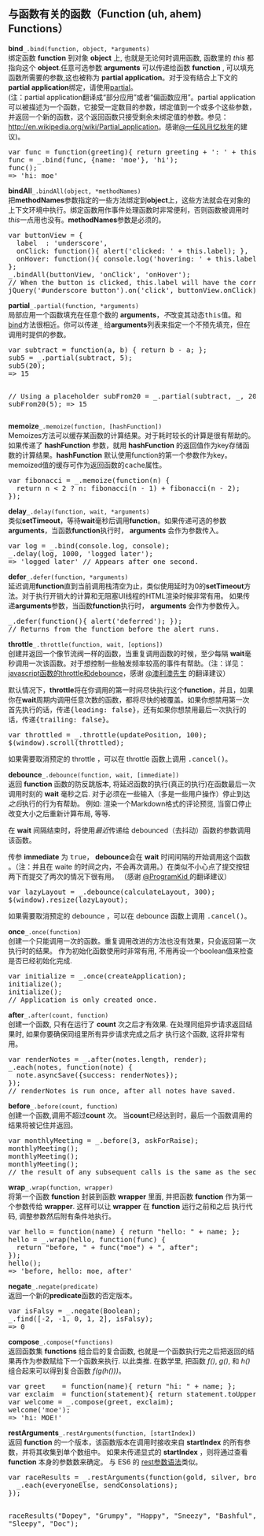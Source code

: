 <h2 id="functions">与函数有关的函数（Function (uh, ahem) Functions）</h2>
<p id="bind">
    <b class="header">bind</b><code>_.bind(function, object, *arguments)</code>
    <br />
    绑定函数 <b>function</b> 到对象 <b>object</b> 上, 也就是无论何时调用函数, 函数里的 <i>this</i> 都指向这个 <b>object</b>.任意可选参数 <b>arguments</b>
    可以传递给函数 <b>function</b> , 可以填充函数所需要的参数,这也被称为 <b>partial application</b>。对于没有结合上下文的<b>partial
        application</b>绑定，请使用<a href="#partial">partial</a>。
    <br>(注：partial application翻译成“部分应用”或者“偏函数应用”。partial
    application可以被描述为一个函数，它接受一定数目的参数，绑定值到一个或多个这些参数，并返回一个新的函数，这个返回函数只接受剩余未绑定值的参数。参见：<a href="http://en.wikipedia.org/wiki/Partial_application"
        target="_blank">http://en.wikipedia.org/wiki/Partial_application</a>。感谢<a href="http://weibo.com/u/2654434300"
        target="_blank">@一任风月忆秋年</a>的建议)。
</p>
<pre>
var func = function(greeting){ return greeting + ': ' + this.name };
func = _.bind(func, {name: 'moe'}, 'hi');
func();
=&gt; 'hi: moe'
</pre>
<p id="bindAll">
    <b class="header">bindAll</b><code>_.bindAll(object, *methodNames)</code>
    <br />
    把<b>methodNames</b>参数指定的一些方法绑定到<b>object</b>上，这些方法就会在对象的上下文环境中执行。绑定函数用作事件处理函数时非常便利，否则函数被调用时<i>this</i>一点用也没有。<b>methodNames</b>参数是必须的。
</p>
<pre>
var buttonView = {
  label  : 'underscore',
  onClick: function(){ alert('clicked: ' + this.label); },
  onHover: function(){ console.log('hovering: ' + this.label); }
};
_.bindAll(buttonView, 'onClick', 'onHover');
// When the button is clicked, this.label will have the correct value.
jQuery('#underscore_button').on('click', buttonView.onClick);
</pre>
<p id="partial">
    <b class="header">partial</b><code>_.partial(function, *arguments)</code>
    <br />
    局部应用一个函数填充在任意个数的 <b>arguments</b>，<i>不</i>改变其动态<tt>this</tt>值。和<a href="#bind">bind</a>方法很相近。你可以传递<tt>_</tt>
    给<b>arguments</b>列表来指定一个不预先填充，但在调用时提供的参数。
</p>
<pre>
var subtract = function(a, b) { return b - a; };
sub5 = _.partial(subtract, 5);
sub5(20);
=&gt; 15

// Using a placeholder
subFrom20 = _.partial(subtract, _, 20);
subFrom20(5);
=&gt; 15
</pre>
<p id="memoize">
    <b class="header">memoize</b><code>_.memoize(function, [hashFunction])</code>
    <br />
    Memoizes方法可以缓存某函数的计算结果。对于耗时较长的计算是很有帮助的。如果传递了 <b>hashFunction</b> 参数，就用 <b>hashFunction</b>
    的返回值作为key存储函数的计算结果。<b>hashFunction</b> 默认使用function的第一个参数作为key。memoized值的缓存可作为返回函数的<tt>cache</tt>属性。
</p>
<pre>
var fibonacci = _.memoize(function(n) {
  return n &lt; 2 ? n: fibonacci(n - 1) + fibonacci(n - 2);
});
</pre>
<p id="delay">
    <b class="header">delay</b><code>_.delay(function, wait, *arguments)</code>
    <br />
    类似<b>setTimeout</b>，等待<b>wait</b>毫秒后调用<b>function</b>。如果传递可选的参数<b>arguments</b>，当函数<b>function</b>执行时，
    <b>arguments</b> 会作为参数传入。
</p>
<pre>
var log = _.bind(console.log, console);
_.delay(log, 1000, 'logged later');
=&gt; 'logged later' // Appears after one second.
</pre>
<p id="defer">
    <b class="header">defer</b><code>_.defer(function, *arguments)</code>
    <br />
    延迟调用<b>function</b>直到当前调用栈清空为止，类似使用延时为0的<b>setTimeout</b>方法。对于执行开销大的计算和无阻塞UI线程的HTML渲染时候非常有用。
    如果传递<b>arguments</b>参数，当函数<b>function</b>执行时， <b>arguments</b> 会作为参数传入。
</p>
<pre>
_.defer(function(){ alert('deferred'); });
// Returns from the function before the alert runs.
</pre>
<p id="throttle">
    <b class="header">throttle</b><code>_.throttle(function, wait, [options])</code>
    <br />
    创建并返回一个像节流阀一样的函数，当重复调用函数的时候，至少每隔 <b>wait</b>毫秒调用一次该函数。对于想控制一些触发频率较高的事件有帮助。（注：详见：<a href="/archives/5256" target="_blank">javascript函数的throttle和debounce</a>，感谢
    <a href="http://weibo.com/u/3911878332" target="_blank">@澳利澳先生</a> 的翻译建议）
</p>
<p>
    默认情况下，<b>throttle</b>将在你调用的第一时间尽快执行这个<b>function</b>，并且，如果你在<b>wait</b>周期内调用任意次数的函数，都将尽快的被覆盖。如果你想禁用第一次首先执行的话，传递<tt>{leading:
        false}</tt>，还有如果你想禁用最后一次执行的话，传递<tt>{trailing: false}</tt>。
</p>
<pre>
var throttled = _.throttle(updatePosition, 100);
$(window).scroll(throttled);
</pre>
<p>
    如果需要取消预定的 throttle ，可以在 throttle 函数上调用 <tt>.cancel()</tt>。
</p>
<p id="debounce">
    <b class="header">debounce</b><code>_.debounce(function, wait, [immediate])</code>
    <br />
    返回 <b>function</b> 函数的防反跳版本,
    将延迟函数的执行(真正的执行)在函数最后一次调用时刻的 <b>wait</b> 毫秒之后.
    对于必须在一些输入（多是一些用户操作）停止到达<i>之后</i>执行的行为有帮助。
    例如: 渲染一个Markdown格式的评论预览,
    当窗口停止改变大小之后重新计算布局, 等等.
</p>
<p>
    在 <b>wait</b> 间隔结束时，将使用<i>最近</i>传递给 debounced（去抖动）函数的参数调用该函数。
</p>
<p>
    传参 <b>immediate</b> 为 <tt>true</tt>， <b>debounce</b>会在 <b>wait</b> 时间间隔的开始调用这个函数
    。（注：并且在 waite 的时间之内，不会再次调用。）在类似不小心点了提交按钮两下而提交了两次的情况下很有用。
    （感谢
    <a href="http://weibo.com/u/1768962955" target="_blank">@ProgramKid </a> 的翻译建议）
</p>
<pre>
var lazyLayout = _.debounce(calculateLayout, 300);
$(window).resize(lazyLayout);
</pre>
<p>
    如果需要取消预定的 debounce ，可以在 debounce 函数上调用 <tt>.cancel()</tt>。
</p>
<p id="once">
    <b class="header">once</b><code>_.once(function)</code>
    <br />
    创建一个只能调用一次的函数。重复调用改进的方法也没有效果，只会返回第一次执行时的结果。
    作为初始化函数使用时非常有用, 不用再设一个boolean值来检查是否已经初始化完成.
</p>
<pre>
var initialize = _.once(createApplication);
initialize();
initialize();
// Application is only created once.
</pre>
<p id="after">
    <b class="header">after</b><code>_.after(count, function)</code>
    <br />
    创建一个函数, 只有在运行了 <b>count</b> 次之后才有效果.
    在处理同组异步请求返回结果时, 如果你要确保同组里所有异步请求完成之后才
    执行这个函数, 这将非常有用。
</p>
<pre>
var renderNotes = _.after(notes.length, render);
_.each(notes, function(note) {
  note.asyncSave({success: renderNotes});
});
// renderNotes is run once, after all notes have saved.
</pre>
<p id="before">
    <b class="header">before</b><code>_.before(count, function)</code>
    <br />
    创建一个函数,调用不超过<b>count</b> 次。 当<b>count</b>已经达到时，最后一个函数调用的结果将被记住并返回。
</p>
<pre>
var monthlyMeeting = _.before(3, askForRaise);
monthlyMeeting();
monthlyMeeting();
monthlyMeeting();
// the result of any subsequent calls is the same as the second call
</pre>
<p id="wrap">
    <b class="header">wrap</b><code>_.wrap(function, wrapper)</code>
    <br />
    将第一个函数 <b>function</b> 封装到函数 <b>wrapper</b> 里面,
    并把函数 <b>function</b> 作为第一个参数传给 <b>wrapper</b>.
    这样可以让 <b>wrapper</b> 在 <b>function</b> 运行之前和之后
    执行代码, 调整参数然后附有条件地执行。
</p>
<pre>
var hello = function(name) { return "hello: " + name; };
hello = _.wrap(hello, function(func) {
  return "before, " + func("moe") + ", after";
});
hello();
=&gt; 'before, hello: moe, after'
</pre>
<p id="negate">
    <b class="header">negate</b><code>_.negate(predicate)</code>
    <br />
    返回一个新的<b>predicate</b>函数的否定版本。
</p>
<pre>
var isFalsy = _.negate(Boolean);
_.find([-2, -1, 0, 1, 2], isFalsy);
=&gt; 0
</pre>
<p id="compose">
    <b class="header">compose</b><code>_.compose(*functions)</code>
    <br />
    返回函数集 <b>functions</b> 组合后的复合函数,
    也就是一个函数执行完之后把返回的结果再作为参数赋给下一个函数来执行.
    以此类推.
    在数学里, 把函数 <i>f()</i>, <i>g()</i>, 和 <i>h()</i> 组合起来可以得到复合函数 <i>f(g(h()))</i>。
</p>
<pre>
var greet    = function(name){ return "hi: " + name; };
var exclaim  = function(statement){ return statement.toUpperCase() + "!"; };
var welcome = _.compose(greet, exclaim);
welcome('moe');
=&gt; 'hi: MOE!'
</pre>
<p id="restArguments">
    <b class="header">restArguments</b><code>_.restArguments(function, [startIndex])</code>
    <br />
    返回 <b>function</b> 的一个版本，该函数版本在调用时接收来自 <b>startIndex</b> 的所有参数，并将其收集到单个数组中。 如果未传递显式的 <b>startIndex</b>
    ，则将通过查看 <b>function</b> 本身的参数数来确定。 与 ES6 的 <a href="https://developer.mozilla.org/en-US/docs/Web/JavaScript/Reference/Functions/rest_parameters">rest参数语法</a>类似。
</p>
<pre>
var raceResults = _.restArguments(function(gold, silver, bronze, everyoneElse) {
  _.each(everyoneElse, sendConsolations);
});

raceResults("Dopey", "Grumpy", "Happy", "Sneezy", "Bashful", "Sleepy", "Doc");
</pre>